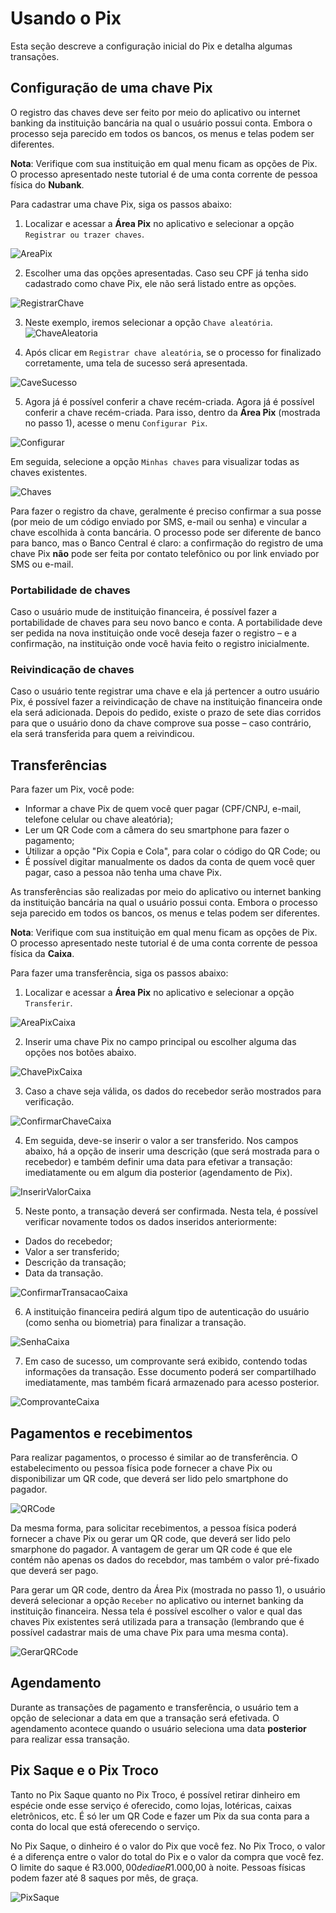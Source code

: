 # Usando o Pix

Esta seção descreve a configuração inicial do Pix e detalha algumas transações.

## Configuração de uma chave Pix

O registro das chaves deve ser feito por meio do aplicativo ou internet banking da instituição bancária na qual o usuário possui conta. Embora o processo seja parecido em todos os bancos, os menus e telas podem ser diferentes. 

**Nota**: Verifique com sua instituição em qual menu ficam as opções de Pix. O processo apresentado neste tutorial é de uma conta corrente de pessoa física do **Nubank**.

Para cadastrar uma chave Pix, siga os passos abaixo:

1. Localizar e acessar a **Área Pix** no aplicativo e selecionar a opção `Registrar ou trazer chaves`.

![AreaPix](https://drive.google.com/uc?id=1yxZ_enYkrTiL3QYbyrxASc-mh8Jq7Cqs)

2. Escolher uma das opções apresentadas. Caso seu CPF já tenha sido cadastrado como chave Pix, ele não será listado entre as opções. 

![RegistrarChave](https://drive.google.com/uc?id=16pzoKfn0r8IAJlosc98WXQRSB_No7vwT)

3. Neste exemplo, iremos selecionar a opção `Chave aleatória`. 
![ChaveAleatoria](https://drive.google.com/uc?id=1su5slBm1fb06WMSZ3d4o15Oa-p2AYKS8) 

4. Após clicar em `Registrar chave aleatória`,  se o  processo for finalizado corretamente, uma tela de sucesso será apresentada.

![CaveSucesso](https://drive.google.com/uc?id=1jEUEaJTwc_zfpEDZ1XZHIXkODY23aH9T) 

5. Agora já é possível conferir a chave recém-criada. Agora já é possível conferir a chave recém-criada. Para isso, dentro da **Área Pix** (mostrada no passo 1), acesse o menu `Configurar Pix`.

![Configurar](https://drive.google.com/uc?id=18SMcCVDWQ2sIGUfVr7zt1nKZII-DXEG1) 

Em seguida, selecione a opção `Minhas chaves` para visualizar todas as chaves existentes.

![Chaves](https://drive.google.com/uc?id=1BfGB_JAtPlDjzi-XdogZVNxXYrEQXIeW) 

Para fazer o registro da chave, geralmente é preciso confirmar a sua posse (por meio de um código enviado por SMS, e-mail ou senha) e vincular a chave escolhida à conta bancária. O processo pode ser diferente de banco para banco, mas o Banco Central é claro: a confirmação do registro de uma chave Pix **não** pode ser feita por contato telefônico ou por link enviado por SMS ou e-mail.

### Portabilidade de chaves

Caso o usuário mude de instituição financeira, é possível fazer a portabilidade de chaves para seu novo banco e conta. A portabilidade deve ser pedida na nova instituição onde você deseja fazer o registro – e a confirmação, na instituição onde você havia feito o registro inicialmente.

### Reivindicação de chaves

Caso o usuário tente registrar uma chave e ela já pertencer a outro usuário Pix, é possível fazer a reivindicação de chave na instituição financeira onde ela será adicionada. Depois do pedido, existe o prazo de sete dias corridos para que o usuário dono da chave comprove sua posse – caso contrário, ela será transferida para quem a reivindicou.

## Transferências

Para fazer um Pix, você pode:

- Informar a chave Pix de quem você quer pagar (CPF/CNPJ, e-mail, telefone celular ou chave aleatória);
- Ler um QR Code com a câmera do seu smartphone para fazer o pagamento;
- Utilizar a opção "Pix Copia e Cola", para colar o código do QR Code; ou
- É possível digitar manualmente os dados da conta de quem você quer pagar, caso a pessoa não tenha uma chave Pix.

As transferências são realizadas por meio do aplicativo ou internet banking da instituição bancária na qual o usuário possui conta. Embora o processo seja parecido em todos os bancos, os menus e telas podem ser diferentes. 

**Nota**: Verifique com sua instituição em qual menu ficam as opções de Pix. O processo apresentado neste tutorial é de uma conta corrente de pessoa física da **Caixa**.

Para fazer uma transferência, siga os passos abaixo:

1. Localizar e acessar a **Área Pix** no aplicativo e selecionar a opção `Transferir`.

![AreaPixCaixa](https://drive.google.com/uc?id=1ltaiEUMfXYZAmCV0XgOlwKNJ60TOWUWl)

2. Inserir uma chave Pix no campo principal ou escolher alguma das opções nos botões abaixo.

![ChavePixCaixa](https://drive.google.com/uc?id=1nJY6fmPlj7MWkSNzS2PnFDgbodeKXYU_)

3. Caso a chave seja válida, os dados do recebedor serão mostrados para verificação.

![ConfirmarChaveCaixa](https://drive.google.com/uc?id=12rUbEX53TiB3I3jjH2Sk2knBo4sKr42P)

4. Em seguida, deve-se inserir o valor a ser transferido. Nos campos abaixo, há a opção de inserir uma descrição (que será mostrada para o recebedor) e também definir uma data para efetivar a transação: imediatamente ou em algum dia posterior (agendamento de Pix).

![InserirValorCaixa](https://drive.google.com/uc?id=1m51B6jYGF0FczeAM0FE9GsiYIvtJFwNV)

5. Neste ponto, a transação deverá ser confirmada. Nesta tela, é possível verificar novamente todos os dados inseridos anteriormente:

- Dados do recebedor;
- Valor a ser transferido;
- Descrição da transação;
- Data da transação.

![ConfirmarTransacaoCaixa](https://drive.google.com/uc?id=1HGaD956wSLcPlSXMKLjhr5GXn-piBGrb)

6. A instituição financeira pedirá algum tipo de autenticação do usuário (como senha ou biometria) para finalizar a transação.

![SenhaCaixa](https://drive.google.com/uc?id=1pAuzzKqUExS6VIhXc_t_-7T-k8qeRwiK)

7. Em caso de sucesso, um comprovante será exibido, contendo todas informações da transação. Esse documento poderá ser compartilhado imediatamente, mas também ficará armazenado para acesso posterior.  

![ComprovanteCaixa](https://drive.google.com/uc?id=1rvQG3r2SrVPVOc1YJYIHWLf_88SbCcIM)

## Pagamentos e recebimentos 

Para realizar pagamentos, o processo é similar ao de transferência. O estabelecimento ou pessoa física pode fornecer a chave Pix ou disponibilizar um QR code, que deverá ser lido pelo smartphone do pagador.

![QRCode](https://drive.google.com/uc?id=1-gjEJgfBcPILnBbqLWvnb05MQOK-OXT7)

Da mesma forma, para solicitar recebimentos, a pessoa física poderá fornecer a chave Pix ou gerar um QR code, que deverá ser lido pelo smarphone do pagador. A vantagem de gerar um QR code é que ele contém não apenas os dados do recebdor, mas também o valor pré-fixado que deverá ser pago. 

Para gerar um QR code, dentro da Área Pix (mostrada no passo 1), o usuário deverá selecionar a opção `Receber` no aplicativo ou internet banking da instituição financeira. Nessa tela é possível escolher o valor e qual das chaves Pix existentes será utilizada para a transação (lembrando que é possível cadastrar mais de uma chave Pix para uma mesma conta).

![GerarQRCode](https://drive.google.com/uc?id=1cgYiC2H0yDtlNkmScjJrVTfI7AXgLPFF)


## Agendamento

Durante as transações de pagamento e transferência, o usuário tem a opção de selecionar a data em que a transação será efetivada. O agendamento acontece quando o usuário seleciona uma data **posterior** para realizar essa transação. 

## Pix Saque e o Pix Troco

Tanto no Pix Saque quanto no Pix Troco, é possível retirar dinheiro em espécie onde esse serviço é oferecido, como lojas, lotéricas, caixas eletrônicos, etc. É só ler um QR Code e fazer um Pix da sua conta para a conta do local que está oferecendo o serviço.

No Pix Saque, o dinheiro é o valor do Pix que você fez. No Pix Troco, o valor é a diferença entre o valor do total do Pix e o valor da compra que você fez. O limite do saque é R$3.000,00 de dia e R$1.000,00 à noite. Pessoas físicas podem fazer até 8 saques por mês, de graça.

![PixSaque](https://www.bcb.gov.br/content/faq/PublishingImages/Lists/Perguntas/NewForm/PixsaquePixTroco.png)
